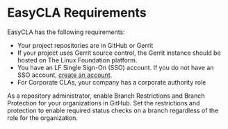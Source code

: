 # EasyCLA Requirements

EasyCLA has the following requirements:

* Your project repositories are in GitHub or Gerrit
* If your project uses Gerrit source control, the Gerrit instance should be hosted on The Linux Foundation platform.
* You have an LF Single Sign-On \(SSO\) account. If you do not have an SSO account, [create an account](../../sso/create-an-account.md).
* For Corporate CLAs, your company has a corporate authority role

As a repository administrator, enable Branch Restrictions and Branch Protection for your organizations in GitHub. Set the restrictions and protection to enable required status checks on a branch regardless of the role for the organization.

